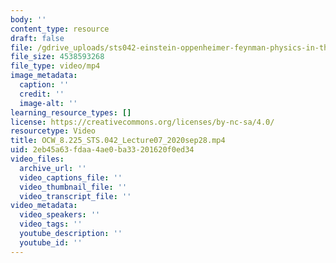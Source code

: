 ```yaml
---
body: ''
content_type: resource
draft: false
file: /gdrive_uploads/sts042-einstein-oppenheimer-feynman-physics-in-the-20th-century/1K7r2aXyxrBbfMtUCSA-AiEnbNSmEsPhG/ocw_8225_sts042_lecture07_2020sep28.mp4
file_size: 4538593268
file_type: video/mp4
image_metadata:
  caption: ''
  credit: ''
  image-alt: ''
learning_resource_types: []
license: https://creativecommons.org/licenses/by-nc-sa/4.0/
resourcetype: Video
title: OCW_8.225_STS.042_Lecture07_2020sep28.mp4
uid: 2eb45a63-fdaa-4ae0-ba33-201620f0ed34
video_files:
  archive_url: ''
  video_captions_file: ''
  video_thumbnail_file: ''
  video_transcript_file: ''
video_metadata:
  video_speakers: ''
  video_tags: ''
  youtube_description: ''
  youtube_id: ''
---
```

